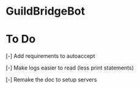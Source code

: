 # GuildBridgeBot

# To Do
    
[-] Add requirements to autoaccept

[-] Make logs easier to read (less print statements)

[-] Remake the doc to setup servers

